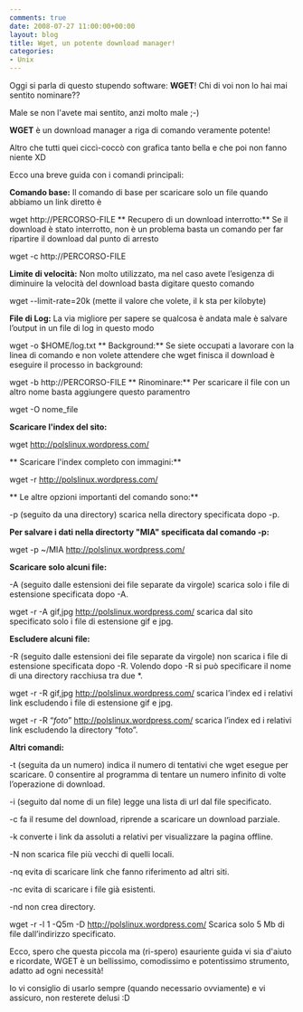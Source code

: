 ```yaml
---
comments: true
date: 2008-07-27 11:00:00+00:00
layout: blog
title: Wget, un potente download manager!
categories:
- Unix
---
```


Oggi si parla di questo stupendo software: **WGET**! Chi di voi non lo hai mai sentito nominare??

Male se non l'avete mai sentito, anzi molto male ;-)

**WGET** è un download manager a riga di comando veramente potente!

Altro che tutti quei ciccì-coccò con grafica tanto bella e che poi non fanno niente XD

Ecco una breve guida con i comandi principali:

**Comando base:** Il comando di base per scaricare solo un file quando abbiamo un link diretto è

wget http://PERCORSO-FILE
**
Recupero di un download interrotto:** Se il download è stato interrotto, non è un problema basta un comando per far ripartire il download dal punto di arresto

wget -c http://PERCORSO-FILE

**Limite di velocità:** Non molto utilizzato, ma nel caso avete l’esigenza di diminuire la velocità del download basta digitare questo comando

wget --limit-rate=20k (mette il valore che volete, il k sta per kilobyte)

**File di Log:** La via migliore per sapere se qualcosa è andata male è salvare l’output in un file di log in questo modo

wget -o $HOME/log.txt
**
Background:** Se siete occupati a lavorare con la linea di comando e non volete attendere che wget finisca il download è eseguire il processo in background:

wget -b http://PERCORSO-FILE
**
Rinominare:** Per scaricare il file con un altro nome basta aggiungere questo paramentro

wget -O nome_file

**Scaricare l'index del sito:**

wget http://polslinux.wordpress.com/

** Scaricare l'index completo con immagini:**

wget -r http://polslinux.wordpress.com/

** Le altre opzioni importanti del comando sono:**

-p (seguito da una directory) scarica nella directory specificata dopo -p.

**Per salvare i dati nella directorty "MIA" specificata dal comando -p:**

wget -p ~/MIA http://polslinux.wordpress.com/

**Scaricare solo alcuni file:**

-A (seguito dalle estensioni dei file separate da virgole) scarica solo i file di estensione specificata dopo -A.

wget -r -A gif,jpg http://polslinux.wordpress.com/
scarica dal sito specificato solo i file di estensione gif e jpg.

**Escludere alcuni file:**

-R (seguito dalle estensioni dei file separate da virgole) non scarica i file di estensione specificata dopo -R. Volendo dopo -R si può specificare il nome di una directory racchiusa tra due *.

wget -r -R gif,jpg http://polslinux.wordpress.com/
scarica l’index ed i relativi link escludendo i file di estensione gif e jpg.

wget -r -R “*foto*” http://polslinux.wordpress.com/
scarica l’index ed i relativi link escludendo la directory “foto”.

**Altri comandi:**

-t (seguita da un numero) indica il numero di tentativi che wget esegue per scaricare. 0 consentire al programma di tentare un numero infinito di volte l’operazione di download.

-i (seguito dal nome di un file) legge una lista di url dal file specificato.

-c fa il resume del download, riprende a scaricare un download parziale.

-k converte i link da assoluti a relativi per visualizzare la pagina offline.

-N non scarica file più vecchi di quelli locali.

-nq evita di scaricare link che fanno riferimento ad altri siti.

-nc evita di scaricare i file già esistenti.

-nd non crea directory.

wget -r -l 1 -Q5m -D http://polslinux.wordpress.com/
Scarica solo 5 Mb di file dall’indirizzo specificato.

Ecco, spero che questa piccola ma (ri-spero) esauriente guida vi sia d'aiuto e ricordate, WGET è un bellissimo, comodissimo e potentissimo strumento, adatto ad ogni necessità!

Io vi consiglio di usarlo sempre (quando necessario ovviamente) e vi assicuro, non resterete delusi :D
